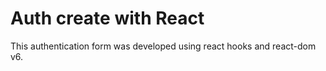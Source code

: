 # Auth create with React

This authentication form was developed using react hooks and react-dom v6.
